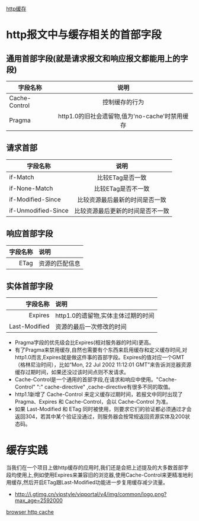  [http缓存](https://mp.weixin.qq.com/s?__biz=MzAxODE2MjM1MA==&mid=2651553545&idx=2&sn=71efd68546b1c34485c0133053d4c693&chksm=8025a8c8b75221dedd749d7c3fab852850198384b8dfee2f57e3986cd27fdd674a6986e96d8b&mpshare=1&scene=23&srcid=0122KGTiwUa4AI15ATCbYQ2x#rd)
 # http报文中与缓存相关的首部字段
 ## 通用首部字段(就是请求报文和响应报文都能用上的字段)
 |     字段名称    |        说明
 |-----------------|:-------:|     
 |Cache-Control    |      控制缓存的行为|
 |Pragma           |   http1.0的旧社会遗留物,值为'no-cache'时禁用缓存  |
 
 ## 请求首部
 | 字段名称 | 说明
 |----------|:----:|
 | if-Match | 比较ETag是否一致|
 | if-None-Match|比较ETag是否不一致|
 |if-Modified-Since|比较资源最后最新的时间是否一致|
 | if-Unmodified-Since| 比较资源最后更新的时间是否不一致|
 ## 响应首部字段
 |字段名称|说明|
 |--------:|:----|
 |ETag|资源的匹配信息|
 ## 实体首部字段
 | 字段名称|说明|
 |---------:|:---|
 |Expires| http1.0的遗留物,实体主体过期的时间|
 | Last-Modified|资源的最后一次修改的时间|
 
 * Pragma字段的优先级会比Expires(相对服务器的时间)更高。
 * 有了Pragma来禁用缓存,自然也需要有个东西来启用缓存和定义缓存时间,对http1.0而言,Expires就是做这件事的首部字段。Expires的值对应一个GMT（格林尼治时间），比如“Mon, 22 Jul 2002 11:12:01 GMT”来告诉浏览器资源缓存过期时间，如果还没过该时间点则不发请求。
 * Cache-Control是一个通用的首部字段,在请求和响应中使用。"Cache-Control" ":" cache-directive" ,cache-directive有很多不同的取值。  
 * http1.1新增了 Cache-Control 来定义缓存过期时间，若报文中同时出现了 Pragma、Expires 和 Cache-Control，会以 Cache-Control 为准。
 * 如果 Last-Modified 和 ETag 同时被使用，则要求它们的验证都必须通过才会返回304，若其中某个验证没通过，则服务器会按常规返回资源实体及200状态码。
 
 # 缓存实践
 当我们在一个项目上做http缓存的应用时,我们还是会把上述提及的大多数首部字段均使用上,例如使用Expires来兼容旧的浏览器,使用Cache-Control来更精准地利用缓存,然后开启ETag跟Last-Modified功能进一步复用缓存减少流量。
 
 * http://i.gtimg.cn/vipstyle/vipportal/v4/img/common/logo.png?max_age=2592000
 
 
 [browser http cache](https://juejin.im/post/5a673af06fb9a01c927ed880?utm_source=gold_browser_extension)